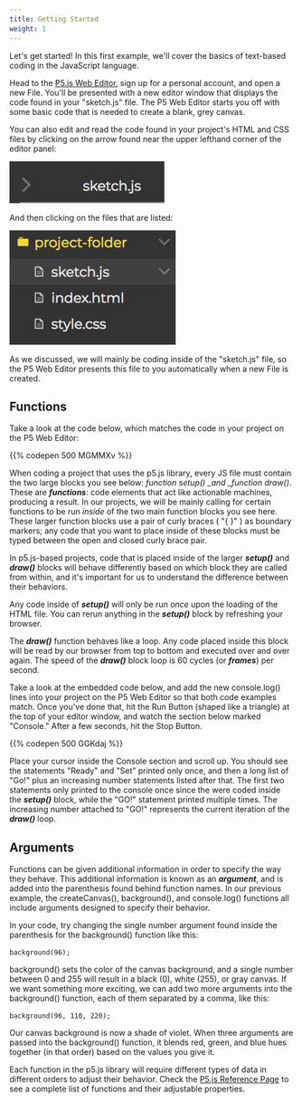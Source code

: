 ```yaml
---
title: Getting Started
weight: 1
---
```


Let's get started! In this first example, we'll cover the basics of text-based coding in the JavaScript language.

Head to the [P5.js Web Editor](http://alpha.editor.p5js.org/), sign up for a personal account, and open a new File. You'll be presented with a new editor window that displays the code found in your "sketch.js" file. The P5 Web Editor starts you off with some basic code that is needed to create a blank, grey canvas.

You can also edit and read the code found in your project's HTML and CSS files by clicking on the arrow found near the upper lefthand corner of the editor panel:

![](/images/uploads/screen-shot-2018-05-28-at-11.55.32-am.png)

<!-- ![](/images/uploads/screenshot.jpg) -->

And then clicking on the files that are listed:

![](/images/uploads/screen-shot-2018-05-28-at-11.57.41-am.png)

As we discussed, we will mainly be coding inside of the "sketch.js" file, so the P5 Web Editor presents this file to you automatically when a new File is created.

## Functions

Take a look at the code below, which matches the code in your project on the P5 Web Editor:

{{% codepen 500 MGMMXv %}}

When coding a project that uses the p5.js library, every JS file must contain the two large blocks you see below: _function setup() \_and \_function draw()_. These are _**functions**_: code elements that act like actionable machines, producing a result. In our projects, we will be mainly calling for certain functions to be run _inside_ of the two main function blocks you see here. These larger function blocks use a pair of curly braces ( "{ }" ) as boundary markers; any code that you want to place inside of these blocks must be typed between the open and closed curly brace pair.

In p5.js-based projects, code that is placed inside of the larger _**setup()**_ and _**draw()**_ blocks will behave differently based on which block they are called from within, and it's important for us to understand the difference between their behaviors.

Any code inside of _**setup()**_ will only be run _once_ upon the loading of the HTML file. You can rerun anything in the _**setup()**_ block by refreshing your browser.

The _**draw()**_ function behaves like a loop. Any code placed inside this block will be read by our browser from top to bottom and executed over and over again. The speed of the _**draw()**_ block loop is 60 cycles (or **_frames_**) per second.

Take a look at the embedded code below, and add the new console.log() lines into your project on the P5 Web Editor so that both code examples match. Once you've done that, hit the Run Button (shaped like a triangle) at the top of your editor window, and watch the section below marked "Console." After a few seconds, hit the Stop Button.

{{% codepen 500 GGKdaj %}}

Place your cursor inside the Console section and scroll up. You should see the statements "Ready" and "Set" printed only once, and then a long list of "Go!" plus an increasing number statements listed after that. The first two statements only printed to the console once since the were coded inside the _**setup()**_ block, while the "GO!" statement printed multiple times. The increasing number attached to "GO!" represents the current iteration of the _**draw()**_ loop.

## Arguments

Functions can be given additional information in order to specify the way they behave. This additional information is known as an _**argument**_, and is added into the parenthesis found behind function names. In our previous example, the createCanvas(), background(), and console.log() functions all include arguments designed to specify their behavior.

In your code, try changing the single number argument found inside the parenthesis for the background() function like this:

```
background(96);
```

background() sets the color of the canvas background, and a single number between 0 and 255 will result in a black (0), white (255), or gray canvas. If we want something more exciting, we can add two more arguments into the background() function, each of them separated by a comma, like this:

```
background(96, 110, 220);
```

Our canvas background is now a shade of violet. When three arguments are passed into the background() function, it blends red, green, and blue hues together (in that order) based on the values you give it.

Each function in the p5.js library will require different types of data in different orders to adjust their behavior. Check the [P5.js Reference Page](https://p5js.org/reference/) to see a complete list of functions and their adjustable properties.
